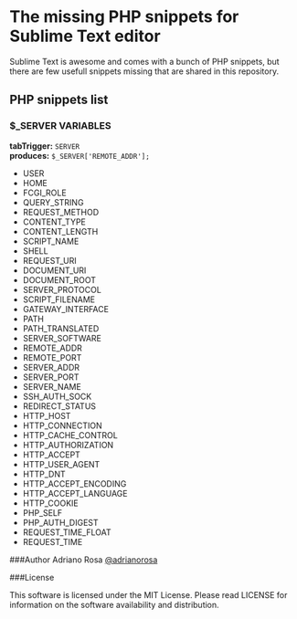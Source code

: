 The missing PHP snippets for Sublime Text editor
====

Sublime Text is awesome and comes with a bunch of PHP snippets, but there are few usefull snippets missing that are shared in this repository.

PHP snippets list
----
### $_SERVER VARIABLES

**tabTrigger:** `SERVER`  
**produces:** `$_SERVER['REMOTE_ADDR'];`

 * USER
 * HOME
 * FCGI_ROLE
 * QUERY_STRING
 * REQUEST_METHOD
 * CONTENT_TYPE
 * CONTENT_LENGTH
 * SCRIPT_NAME
 * SHELL
 * REQUEST_URI
 * DOCUMENT_URI
 * DOCUMENT_ROOT
 * SERVER_PROTOCOL
 * SCRIPT_FILENAME
 * GATEWAY_INTERFACE
 * PATH
 * PATH_TRANSLATED
 * SERVER_SOFTWARE
 * REMOTE_ADDR
 * REMOTE_PORT
 * SERVER_ADDR
 * SERVER_PORT
 * SERVER_NAME
 * SSH_AUTH_SOCK
 * REDIRECT_STATUS
 * HTTP_HOST
 * HTTP_CONNECTION
 * HTTP_CACHE_CONTROL
 * HTTP_AUTHORIZATION
 * HTTP_ACCEPT
 * HTTP_USER_AGENT
 * HTTP_DNT
 * HTTP_ACCEPT_ENCODING
 * HTTP_ACCEPT_LANGUAGE
 * HTTP_COOKIE
 * PHP_SELF
 * PHP_AUTH_DIGEST
 * REQUEST_TIME_FLOAT
 * REQUEST_TIME

###Author
Adriano Rosa
[@adrianorosa](https://twitter.com/adrianorosa)

###License

This software is licensed under the MIT License. Please read LICENSE for information on the software availability and distribution.
